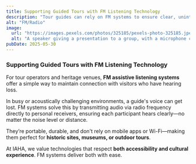 ```yaml
---
title: Supporting Guided Tours with FM Listening Technology
description: "Tour guides can rely on FM systems to ensure clear, uninterrupted communication—even in noisy or crowded environments."
alt: "FM/Radio"
image:
  url: "https://images.pexels.com/photos/325185/pexels-photo-325185.jpeg?auto=compress&cs=tinysrgb&w=1260&h=750&dpr=1"
  alt: "A speaker giving a presentation to a group, with a microphone clipped to their shirt."
pubDate: 2025-05-30
---
```


### Supporting Guided Tours with FM Listening Technology

For tour operators and heritage venues, **FM assistive listening systems** offer a simple way to maintain connection with visitors who have hearing loss.

In busy or acoustically challenging environments, a guide's voice can get lost. FM systems solve this by transmitting audio via radio frequency directly to personal receivers, ensuring each participant hears clearly—no matter the noise level or distance.

They’re portable, durable, and don't rely on mobile apps or Wi-Fi—making them perfect for **historic sites, museums, or outdoor tours**.

At IAHA, we value technologies that respect **both accessibility and cultural experience**. FM systems deliver both with ease.
